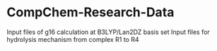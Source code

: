 # CompChem-Research-Data
Input files of g16 calculation at B3LYP/Lan2DZ basis set
Input files for hydrolysis mechanism from complex R1 to R4
